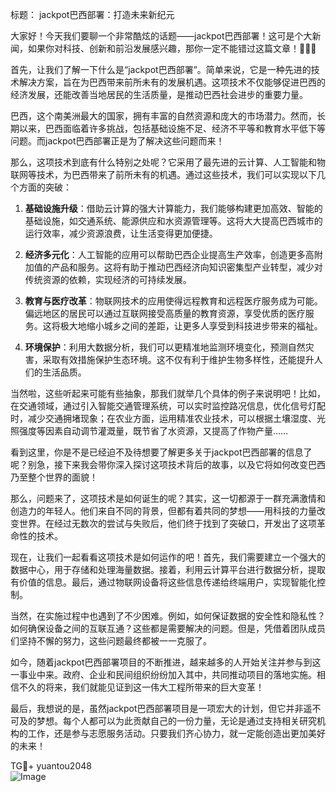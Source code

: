 标题： jackpot巴西部署：打造未来新纪元

大家好！今天我们要聊一个非常酷炫的话题——jackpot巴西部署！这可是个大新闻，如果你对科技、创新和前沿发展感兴趣，那你一定不能错过这篇文章！🚀🚀🚀

首先，让我们了解一下什么是“jackpot巴西部署”。简单来说，它是一种先进的技术解决方案，旨在为巴西带来前所未有的发展机遇。这项技术不仅能够促进巴西的经济发展，还能改善当地居民的生活质量，是推动巴西社会进步的重要力量。

巴西，这个南美洲最大的国家，拥有丰富的自然资源和庞大的市场潜力。然而，长期以来，巴西面临着许多挑战，包括基础设施不足、经济不平等和教育水平低下等问题。而jackpot巴西部署正是为了解决这些问题而来！

那么，这项技术到底有什么特别之处呢？它采用了最先进的云计算、人工智能和物联网等技术，为巴西带来了前所未有的机遇。通过这些技术，我们可以实现以下几个方面的突破：

1. **基础设施升级**：借助云计算的强大计算能力，我们能够构建更加高效、智能的基础设施，如交通系统、能源供应和水资源管理等。这将大大提高巴西城市的运行效率，减少资源浪费，让生活变得更加便捷。

2. **经济多元化**：人工智能的应用可以帮助巴西企业提高生产效率，创造更多高附加值的产品和服务。这将有助于推动巴西经济向知识密集型产业转型，减少对传统资源的依赖，实现经济的可持续发展。

3. **教育与医疗改革**：物联网技术的应用使得远程教育和远程医疗服务成为可能。偏远地区的居民可以通过互联网接受高质量的教育资源，享受优质的医疗服务。这将极大地缩小城乡之间的差距，让更多人享受到科技进步带来的福祉。

4. **环境保护**：利用大数据分析，我们可以更精准地监测环境变化，预测自然灾害，采取有效措施保护生态环境。这不仅有利于维护生物多样性，还能提升人们的生活品质。

当然啦，这些听起来可能有些抽象，那我们就举几个具体的例子来说明吧！比如，在交通领域，通过引入智能交通管理系统，可以实时监控路况信息，优化信号灯配时，减少交通拥堵现象；在农业方面，运用精准农业技术，可以根据土壤湿度、光照强度等因素自动调节灌溉量，既节省了水资源，又提高了作物产量……

看到这里，你是不是已经迫不及待想要了解更多关于jackpot巴西部署的信息了呢？别急，接下来我会带你深入探讨这项技术背后的故事，以及它将如何改变巴西乃至整个世界的面貌！

那么，问题来了，这项技术是如何诞生的呢？其实，这一切都源于一群充满激情和创造力的年轻人。他们来自不同的背景，但都有着共同的梦想——用科技的力量改变世界。在经过无数次的尝试与失败后，他们终于找到了突破口，开发出了这项革命性的技术。

现在，让我们一起看看这项技术是如何运作的吧！首先，我们需要建立一个强大的数据中心，用于存储和处理海量数据。接着，利用云计算平台进行数据分析，提取有价值的信息。最后，通过物联网设备将这些信息传递给终端用户，实现智能化控制。

当然，在实施过程中也遇到了不少困难。例如，如何保证数据的安全性和隐私性？如何确保设备之间的互联互通？这些都是需要解决的问题。但是，凭借着团队成员们坚持不懈的努力，这些问题最终都被一一克服了。

如今，随着jackpot巴西部署项目的不断推进，越来越多的人开始关注并参与到这一事业中来。政府、企业和民间组织纷纷加入其中，共同推动项目的落地实施。相信不久的将来，我们就能见证到这一伟大工程所带来的巨大变革！

最后，我想说的是，虽然jackpot巴西部署项目是一项宏大的计划，但它并非遥不可及的梦想。每个人都可以为此贡献自己的一份力量，无论是通过支持相关研究机构的工作，还是参与志愿服务活动。只要我们齐心协力，就一定能创造出更加美好的未来！

TG💪+ yuantou2048  
![Image](https://github.com/user-attachments/assets/cf57a8bb-a08e-43c1-ad82-039f33c64200)